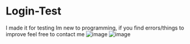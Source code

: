 # Login-Test
I made it for testing
Im new to programming, if you find errors/things to improve feel free to contact me
![image](https://github.com/guutoo/Login-Test/assets/164705820/6a44c069-a905-4d29-8241-06d15725003c)
![image](https://github.com/guutoo/Login-Test/assets/164705820/4b7b1854-1550-4ecc-96a3-6b62470c8357)
